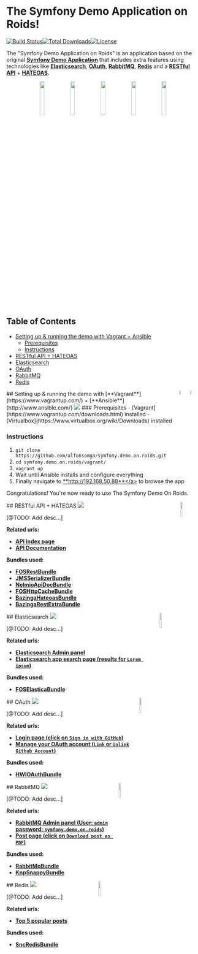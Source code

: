 # The Symfony Demo Application on Roids!
[![Build Status](https://travis-ci.org/alfonsomga/symfony.demo.on.roids.svg)](https://travis-ci.org/alfonsomga/symfony.demo.on.roids)[![Total Downloads](https://poser.pugx.org/alfonsomga/symfony.demo.on.roids/downloads)](https://packagist.org/packages/alfonsomga/symfony.demo.on.roids)[![License](https://poser.pugx.org/alfonsomga/symfony.demo.on.roids/license)](https://packagist.org/packages/alfonsomga/symfony.demo.on.roids)

The "Symfony Demo Application on Roids" is an application based on the original [**Symfony Demo Application**](https://github.com/symfony/symfony-demo) that includes extra features using technologies like [**Elasticsearch**](https://www.elastic.co/products/elasticsearch), [**OAuth**](http://oauth.net/), [**RabbitMQ**](https://www.rabbitmq.com/), [**Redis**](http://redis.io/) and a [**RESTful API**](https://en.wikipedia.org/wiki/Representational_state_transfer) + [**HATEOAS**](https://en.wikipedia.org/wiki/HATEOAS).

<div style="text-align: center">
  <a href="#"><img src="http://svgporn.com/logos/elasticsearch.svg" heigh="15%" width="15%"></a>
  <a href="#"><img src="http://svgporn.com/logos/oauth.svg" heigh="15%" width="15%"></a>
  <a href="#"><img src="http://svgporn.com/logos/rabbitmq.svg" heigh="15%" width="15%"></a>
  <a href="#"><img src="http://svgporn.com/logos/redis.svg" heigh="15%" width="15%"></a>
  <a href="#"><img src="https://i.imgur.com/qovozc2.png" heigh="15%" width="15%"></a>
</div>

## Table of Contents
- [Setting up & running the demo with Vagrant + Ansible](#setting-up--running-the-demo-with-vagrant--ansible)
  - [Prerequisites](#prerequisites)
  - [Instructions](#instructions)
- [RESTful API + HATEOAS](#restful-api--hateoas)
- [Elasticsearch](#elasticsearch)
- [OAuth](#oauth)
- [RabbitMQ](#rabbitmq)
- [Redis](#redis)

<img src="http://svgporn.com/logos/ansible.svg" heigh="5%" width="5%" align="right">
<img src="http://svgporn.com/logos/vagrant.svg" heigh="5%" width="5%" align="right">
## Setting up & running the demo with [**Vagrant**](https://www.vagrantup.com/) + [**Ansible**](http://www.ansible.com/)
<img src="http://fotos.subefotos.com/dd1a2c7b983291b6bba45185952f1eaeo.png">
### Prerequisites
- [Vagrant](https://www.vagrantup.com/downloads.html) installed
- [Virtualbox](https://www.virtualbox.org/wiki/Downloads) installed

### Instructions
1. ``git clone https://github.com/alfonsomga/symfony.demo.on.roids.git``
2. ``cd symfony.demo.on.roids/vagrant/``
3. ``vagrant up``
4. Wait until Ansible installs and configure everything
5. Finally navigate to <a href="http://192.168.50.88/" target="_blank">**http://192.168.50.88**</a> to browse the app
 
Congratulations! You're now ready to use The Symfony Demo On Roids.

<img src="https://i.imgur.com/qovozc2.png" heigh="10%" width="10%" align="right">
## RESTful API + HATEOAS
<img src="http://fotos.subefotos.com/902ef9199023b7d7ff1e37aadc32ee09o.png">

[@TODO: Add desc...]

**Related urls:**
- <a href="http://192.168.50.88/api/v1/" target="_blank">**API Index page**</a>
- <a href="http://192.168.50.88/api/doc" target="_blank">**API Documentation**</a>

**Bundles used:**
- [**FOSRestBundle**](https://github.com/FriendsOfSymfony/FOSRestBundle)
- [**JMSSerializerBundle**](https://github.com/schmittjoh/JMSSerializerBundle)
- [**NelmioApiDocBundle**](https://github.com/nelmio/NelmioApiDocBundle)
- [**FOSHttpCacheBundle**](https://github.com/FriendsOfSymfony/FOSHttpCacheBundle)
- [**BazingaHateoasBundle**](https://github.com/willdurand/BazingaHateoasBundle)
- [**BazingaRestExtraBundle**](https://github.com/willdurand/BazingaRestExtraBundle)

<img src="http://svgporn.com/logos/elasticsearch.svg" heigh="10%" width="10%" align="right">
## Elasticsearch
<img src="http://fotos.subefotos.com/073c48b4ad7243e1ca4385dc34f5a2e9o.png">

[@TODO: Add desc...]

**Related urls:**
- <a href="http://192.168.50.88:9200/_plugin/head/" target="_blank">**Elasticsearch Admin panel**</a>
- <a href="http://192.168.50.88/blog/search-results?q=Lorem+ipsum" target="_blank">**Elasticsearch app search page (results for ``Lorem ipsum``)**</a>

**Bundles used:**
- [**FOSElasticaBundle**](https://github.com/FriendsOfSymfony/FOSElasticaBundle)

<img src="http://svgporn.com/logos/oauth.svg" heigh="15%" width="10%" align="right">
## OAuth
<img src="http://fotos.subefotos.com/8aa0e2f21490393c399ed412b0003ba3o.png">

[@TODO: Add desc...]

**Related urls:**
- <a href="http://192.168.50.88/en/login" target="_blank">**Login page (click on ``Sign in with GitHub``)**</a>
- <a href="http://192.168.50.88/en/admin/post/" target="_blank">**Manage your OAuth account (``Link`` or ``Unlink`` ``Github Account``)**</a>

**Bundles used:**
- [**HWIOAuthBundle**](https://github.com/hwi/HWIOAuthBundle)

<img src="http://svgporn.com/logos/rabbitmq.svg" heigh="10%" width="10%" align="right">
## RabbitMQ
<img src="http://fotos.subefotos.com/39b1eaf4c05ef3124701805f9d3a80d7o.png">

[@TODO: Add desc...]

**Related urls:**
- <a href="http://192.168.50.88:15672" target="_blank">**RabbitMQ Admin panel (User: ``admin`` password: ``symfony.demo.on.roids``)**</a>
- <a href="http://192.168.50.88/en/blog/posts/lorem-ipsum-dolor-sit-amet-consectetur-adipiscing-elit" target="_blank">**Post page (click on ``Download post as PDF``)**</a>

**Bundles used:**
- [**RabbitMqBundle**](https://github.com/videlalvaro/RabbitMqBundle)
- [**KnpSnappyBundle**](https://github.com/KnpLabs/KnpSnappyBundle)

<img src="http://svgporn.com/logos/redis.svg" heigh="10%" width="10%" align="right">
## Redis
<img src="http://fotos.subefotos.com/8e6e6a3507f8145c3bf72d3c9af53951o.png">

[@TODO: Add desc...]

**Related urls:**
- <a href="http://192.168.50.88/blog/top-5-popular-posts" target="_blank">**Top 5 popular posts**</a>

**Bundles used:**
- [**SncRedisBundle**](https://github.com/snc/SncRedisBundle)
